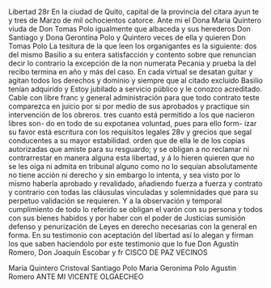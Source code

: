 Libertad
28r En la ciudad de Quito, capital de la provincia del citara ayun
te y tres de Marzo de mil ochocientos catorce. Ante mi el
Dona Maria Quintero viuda de Don Tomas Polo igualmente que albaceda y sus herederos Don Santiago y Dona Gerontina Polo y Quintero veces de ella y quieren
Don Tomas Polo
La tesitura de la que leen los organigantes es la siguiente: dos del mismo Basilio a su entera satisfacción y contento sobre que renuncian decir lo contrario la excepción de la non numerata Pecania y prueba la del recibo termina en año y más del caso. En cada virtual se desatan guitar y agitan
todos los derechos y dominio y siempre que al citado excluido Basilio tenían adquirido y
Estoy jubilado a servicio público y le conozco acreditado. Cable con libre franc y general administración para que todo contrato teste comparezca en juicio por si por medio de sus aprobados y practique sin intervención de los obreros.
tres cuanto está permitido a los que nacieron libres son-
do en todo de su expotanea voluntad, pues para ello form-
izar su favor está escritura con los requisitos legales
28v y grecios que segal conducentes a su mayor estabilidad.
orden que de ella le de los copias autorizadas que amiste para su resguardo; y se obligan a no reclamar ni contrarrestar en manera alguna esta libertad, y á lo hieren quieren que no se les oiga ni admita en tribunal alguno como no lo sequían
absolutamente no tiene acción ni derecho y sin embargo lo intenta, y sea visto por lo mismo haberla aprobado y revalidado, añadiendo fuerza a fuerza y contrato y contrario con todas las cláusulas vinculadas y solemnidades que para su
perpetuo validación se requieren. Y a la observación y temporal cumplimiento de todo lo referido se obligan el varón con su persona y todos con sus bienes habidos y por haber con el poder de Justicias sumisión defenso y penurización de
Leyes en derecho necesarias con la general en forma. En su testimonio con aceptación del libertad así lo alegan y firman los que saben haciendolo por este testimonio que lo fue Don Agustín Romero, Don Joaquín Escobar y fr
CISCO DE PAZ VECINOS

Maria Quintero
Cristoval Santiago Polo
Maria Geronima Polo
Agustin Romero
ANTE MI VICENTE OLGAECHEO